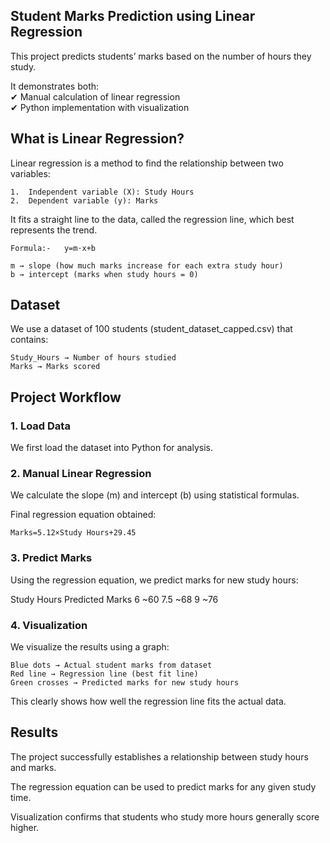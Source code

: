 ## Student Marks Prediction using Linear Regression

This project predicts students’ marks based on the number of hours they study.

It demonstrates both:            
✔ Manual calculation of linear regression    
✔ Python implementation with visualization

## What is Linear Regression?

Linear regression is a method to find the relationship between two variables:

    1.  Independent variable (X): Study Hours
    2.  Dependent variable (y): Marks

It fits a straight line to the data, called the regression line, which best represents the trend.

    Formula:-   y=m⋅x+b

    m → slope (how much marks increase for each extra study hour)   
    b → intercept (marks when study hours = 0)

## Dataset

We use a dataset of 100 students (student_dataset_capped.csv) that contains:

    Study_Hours → Number of hours studied   
    Marks → Marks scored

## Project Workflow
### 1. Load Data

We first load the dataset into Python for analysis.

### 2. Manual Linear Regression

We calculate the slope (m) and intercept (b) using statistical formulas.

Final regression equation obtained:

    Marks=5.12×Study Hours+29.45



### 3. Predict Marks

Using the regression equation, we predict marks for new study hours:

Study Hours	Predicted Marks
6	~60
7.5	~68
9	~76

### 4. Visualization

We visualize the results using a graph:

    Blue dots → Actual student marks from dataset  
    Red line → Regression line (best fit line)   
    Green crosses → Predicted marks for new study hours

This clearly shows how well the regression line fits the actual data.

## Results

The project successfully establishes a relationship between study hours and marks.

The regression equation can be used to predict marks for any given study time.

Visualization confirms that students who study more hours generally score higher.
